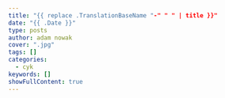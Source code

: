 ```yaml
---
title: "{{ replace .TranslationBaseName "-" " " | title }}"
date: "{{ .Date }}"
type: posts
author: adam nowak
cover: ".jpg"
tags: []
categories:
  - cyk
keywords: []
showFullContent: true
---
```

